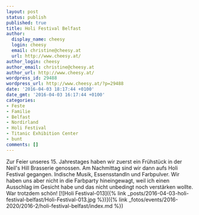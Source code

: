 ```yaml
---
layout: post
status: publish
published: true
title: Holi Festival Belfast
author:
  display_name: cheesy
  login: cheesy
  email: christine@cheesy.at
  url: http://www.cheesy.at/
author_login: cheesy
author_email: christine@cheesy.at
author_url: http://www.cheesy.at/
wordpress_id: 29488
wordpress_url: http://www.cheesy.at/?p=29488
date: '2016-04-03 18:17:44 +0100'
date_gmt: '2016-04-03 16:17:44 +0100'
categories:
- Feste
- Familie
- Belfast
- Nordirland
- Holi Festival
- Titanic Exhibition Center
- bunt
comments: []
---
```

Zur Feier unseres 15. Jahrestages haben wir zuerst ein Frühstück in der Neil's Hill Brasserie genossen. Am Nachmittag sind wir dann aufs Holi Festival gegangen. Indische Musik, Essensstandln und Farbpulver. Wir haben uns aber nicht in die Farbparty hineingewagt, weil ich einen Ausschlag im Gesicht habe und das nicht unbedingt noch verstärken wollte. War trotzdem schön!
[![Holi Festival-013]({% link _posts/2016-04-03-holi-festival-belfast/Holi-Festival-013.jpg %})]({% link _fotos/events/2016-2020/2016-2/holi-festival-belfast/index.md %})
